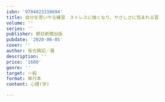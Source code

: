 ```yaml
---
isbn: '9784023318694'
title: 自分を思いやる練習　ストレスに強くなり、やさしさに包まれる習
volume: ''
series: ''
publisher: 朝日新聞出版
pubdate: '2020-06-05'
cover: ''
author: 有光興記／著
description: ''
price: '1600'
genre: ''
target: 一般
format: 単行本
content: 心理(学)

---
```

